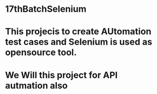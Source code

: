 # 17thBatchSelenium
# This projecis to create AUtomation test cases and Selenium is used as opensource tool.
# We Will this project for API autmation also

